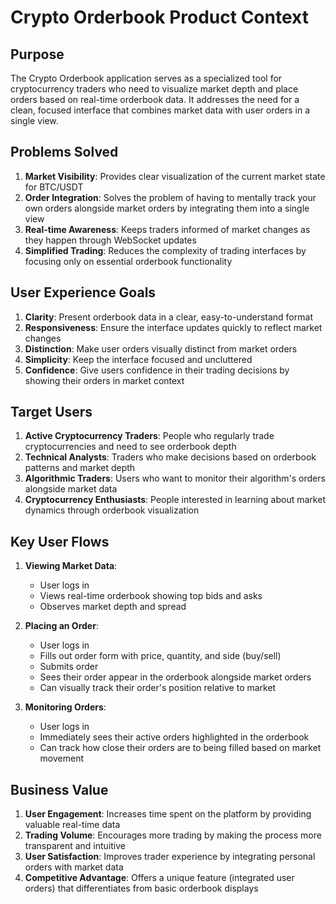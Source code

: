 # Crypto Orderbook Product Context

## Purpose
The Crypto Orderbook application serves as a specialized tool for cryptocurrency traders who need to visualize market depth and place orders based on real-time orderbook data. It addresses the need for a clean, focused interface that combines market data with user orders in a single view.

## Problems Solved
1. **Market Visibility**: Provides clear visualization of the current market state for BTC/USDT
2. **Order Integration**: Solves the problem of having to mentally track your own orders alongside market orders by integrating them into a single view
3. **Real-time Awareness**: Keeps traders informed of market changes as they happen through WebSocket updates
4. **Simplified Trading**: Reduces the complexity of trading interfaces by focusing only on essential orderbook functionality

## User Experience Goals
1. **Clarity**: Present orderbook data in a clear, easy-to-understand format
2. **Responsiveness**: Ensure the interface updates quickly to reflect market changes
3. **Distinction**: Make user orders visually distinct from market orders
4. **Simplicity**: Keep the interface focused and uncluttered
5. **Confidence**: Give users confidence in their trading decisions by showing their orders in market context

## Target Users
1. **Active Cryptocurrency Traders**: People who regularly trade cryptocurrencies and need to see orderbook depth
2. **Technical Analysts**: Traders who make decisions based on orderbook patterns and market depth
3. **Algorithmic Traders**: Users who want to monitor their algorithm's orders alongside market data
4. **Cryptocurrency Enthusiasts**: People interested in learning about market dynamics through orderbook visualization

## Key User Flows
1. **Viewing Market Data**:
   - User logs in
   - Views real-time orderbook showing top bids and asks
   - Observes market depth and spread

2. **Placing an Order**:
   - User logs in
   - Fills out order form with price, quantity, and side (buy/sell)
   - Submits order
   - Sees their order appear in the orderbook alongside market orders
   - Can visually track their order's position relative to market

3. **Monitoring Orders**:
   - User logs in
   - Immediately sees their active orders highlighted in the orderbook
   - Can track how close their orders are to being filled based on market movement

## Business Value
1. **User Engagement**: Increases time spent on the platform by providing valuable real-time data
2. **Trading Volume**: Encourages more trading by making the process more transparent and intuitive
3. **User Satisfaction**: Improves trader experience by integrating personal orders with market data
4. **Competitive Advantage**: Offers a unique feature (integrated user orders) that differentiates from basic orderbook displays